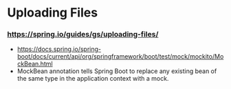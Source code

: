 # Uploading Files

###  https://spring.io/guides/gs/uploading-files/
- https://docs.spring.io/spring-boot/docs/current/api/org/springframework/boot/test/mock/mockito/MockBean.html
- MockBean annotation tells Spring Boot to replace any existing bean of the same type in the application context with a mock.